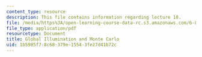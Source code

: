 ```yaml
---
content_type: resource
description: This file contains information regarding lecture 18.
file: /media/https%3A/open-learning-course-data-rc.s3.amazonaws.com/6-837-computer-graphics-fall-2012/1b5985f78c68379e15543fe27d41b72c_MIT6_837F12_Lec18.pdf
file_type: application/pdf
resourcetype: Document
title: Global Illumination and Monte Carlo
uid: 1b5985f7-8c68-379e-1554-3fe27d41b72c
---
```

